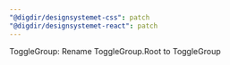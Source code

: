 ```yaml
---
"@digdir/designsystemet-css": patch
"@digdir/designsystemet-react": patch
---
```


ToggleGroup: Rename ToggleGroup.Root to ToggleGroup

